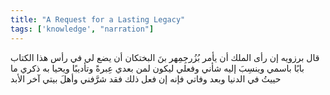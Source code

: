 ```yaml
---
title: "A Request for a Lasting Legacy"
tags: ['knowledge', "narration"]
---
```


 قال برزويه إن رأى الملك أن يأمر بُزُرجِمِهر بنَ البختكان أن يضع لي في رأس هذا الكتاب بابًا باسمي وينسِبَ إليه شأني وفعلي ليكون لمن بعدي عِبرةً وتأديبًا ويحيا به ذكري ما حييتُ في الدنيا وبعد وفاتي فإنه إن فعل ذلك فقد شرَّفني وأهلَ بيتي آخر الأبد
